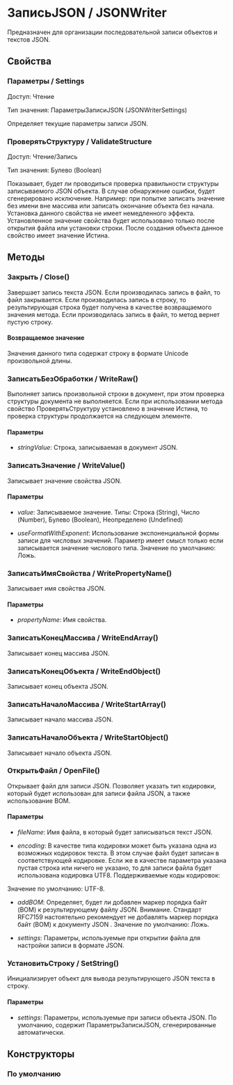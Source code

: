 
# ЗаписьJSON / JSONWriter

    
    

Предназначен для организации последовательной записи объектов и текстов JSON.


  
  
## Свойства
    
### Параметры / Settings
Доступ: Чтение

Тип значения: ПараметрыЗаписиJSON (JSONWriterSettings)

    
    

Определяет текущие параметры записи JSON.


  
  
### ПроверятьСтруктуру / ValidateStructure
Доступ: Чтение/Запись

Тип значения: Булево (Boolean)

    
    

Показывает, будет ли проводиться проверка правильности структуры записываемого JSON объекта. В случае обнаружение ошибки, будет сгенерировано исключение. Например: при попытке записать значение без имени вне массива или записать окончание объекта без начала. Установка данного свойства не имеет немедленного эффекта. Установленное значение свойства будет использовано только после открытия файла или установки строки.
После создания объекта данное свойство имеет значение Истина.


  
  
## Методы
    
### Закрыть / Close()
    
    
    

Завершает запись текста JSON. Если производилась запись в файл, то файл закрывается.
Если производилась запись в строку, то результирующая строка будет получена в качестве возвращаемого значения метода.
Если производилась запись в файл, то метод вернет пустую строку.


  
  
#### Возвращаемое значение

Значения данного типа содержат строку в формате Unicode произвольной длины.

  
### ЗаписатьБезОбработки / WriteRaw()
    
    
    

Выполняет запись произвольной строки в документ, при этом проверка структуры документа не выполняется.
Если при использовании метода свойство ПроверятьСтруктуру установлено в значение Истина, то проверка структуры продолжается на следующем элементе.


  
  
#### Параметры

* *stringValue*: Строка, записываемая в документ JSON.

### ЗаписатьЗначение / WriteValue()
    
    
    

Записывает значение свойства JSON.


  
  
#### Параметры

* *value*: Записываемое значение. Типы: Строка (String), Число (Number), Булево (Boolean), Неопределено (Undefined)

* *useFormatWithExponent*: Использование экспоненциальной формы записи для числовых значений. Параметр имеет смысл только если записывается значение числового типа.
Значение по умолчанию: Ложь.

### ЗаписатьИмяСвойства / WritePropertyName()
    
    
    

Записывает имя свойства JSON.


  
  
#### Параметры

* *propertyName*: Имя свойства.

### ЗаписатьКонецМассива / WriteEndArray()
    
    
    

Записывает конец массива JSON.


  
  
### ЗаписатьКонецОбъекта / WriteEndObject()
    
    
    

Записывает конец объекта JSON.


  
  
### ЗаписатьНачалоМассива / WriteStartArray()
    
    
    

Записывает начало массива JSON.


  
  
### ЗаписатьНачалоОбъекта / WriteStartObject()
    
    
    

Записывает начало объекта JSON.


  
  
### ОткрытьФайл / OpenFile()
    
    
    

Открывает файл для записи JSON. Позволяет указать тип кодировки, который будет использован для записи файла JSON, а также использование BOM.


  
  
#### Параметры

* *fileName*: Имя файла, в который будет записываться текст JSON.

* *encoding*: В качестве типа кодировки может быть указана одна из возможных кодировок текста. В этом случае файл будет записан в соответствующей кодировке. Если же в качестве параметра указана пустая строка или ничего не указано, то для записи файла будет использована кодировка UTF8.
Поддерживаемые коды кодировок:

Значение по умолчанию: UTF-8.

* *addBOM*: Определяет, будет ли добавлен маркер порядка байт (BOM) к результирующему файлу JSON.
Внимание. Стандарт RFC7159 настоятельно рекомендует не добавлять маркер порядка байт (BOM) к документу JSON .
Значение по умолчанию: Ложь.

* *settings*: Параметры, используемые при открытии файла для настройки записи в формате JSON.

### УстановитьСтроку / SetString()
    
    
    

Инициализирует объект для вывода результирующего JSON текста в строку.


  
  
#### Параметры

* *settings*: Параметры, используемые при записи объекта JSON.
По умолчанию, содержит ПараметрыЗаписиJSON, сгенерированные автоматически.

## Конструкторы

  
### По умолчанию